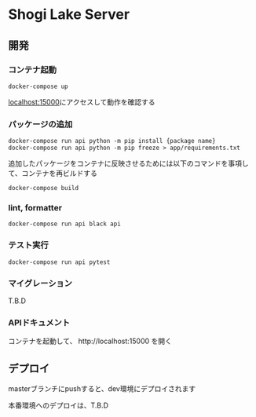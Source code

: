 # Shogi Lake Server

## 開発
### コンテナ起動
```shell
docker-compose up
```

[localhost:15000](http://localhost:15000)にアクセスして動作を確認する

### パッケージの追加
```shell
docker-compose run api python -m pip install {package name}
docker-compose run api python -m pip freeze > app/requirements.txt
```

追加したパッケージをコンテナに反映させるためには以下のコマンドを事項して、コンテナを再ビルドする
```shell
docker-compose build
```

### lint, formatter
```shell
docker-compose run api black api
```

### テスト実行
```shell
docker-compose run api pytest
```

### マイグレーション
T.B.D

### APIドキュメント
コンテナを起動して、 http://localhost:15000 を開く

## デプロイ
masterブランチにpushすると、dev環境にデプロイされます

本番環境へのデプロイは、T.B.D
